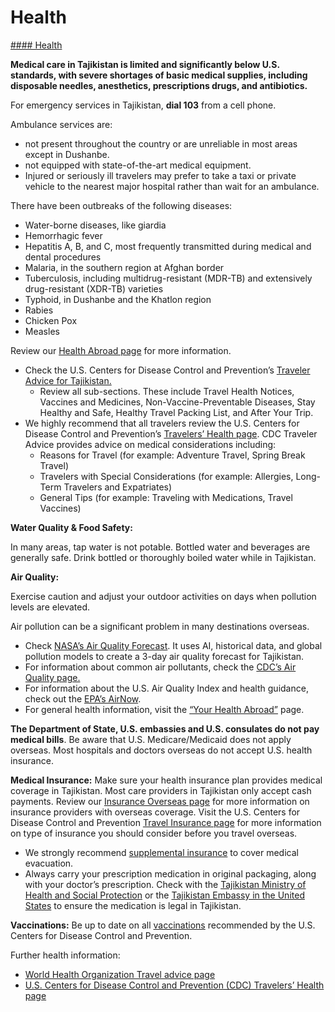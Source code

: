 # Health

[#### Health](javascript:void(0); "Health")

**Medical care in Tajikistan is limited and significantly below U.S. standards, with severe shortages of basic medical supplies, including disposable needles, anesthetics, prescriptions drugs, and antibiotics.**

For emergency services in Tajikistan, **dial 103** from a cell phone.

Ambulance services are:

* not present throughout the country or are unreliable in most areas except in Dushanbe.
* not equipped with state-of-the-art medical equipment.
* Injured or seriously ill travelers may prefer to take a taxi or private vehicle to the nearest major hospital rather than wait for an ambulance.

There have been outbreaks of the following diseases:

* Water-borne diseases, like giardia
* Hemorrhagic fever
* Hepatitis A, B, and C, most frequently transmitted during medical and dental procedures
* Malaria, in the southern region at Afghan border
* Tuberculosis, including multidrug-resistant (MDR-TB) and extensively drug-resistant (XDR-TB) varieties
* Typhoid, in Dushanbe and the Khatlon region
* Rabies
* Chicken Pox
* Measles

Review our [Health Abroad page](https://travel.state.gov/content/travel/en/international-travel/before-you-go/your-health-abroad.html) for more information.

* Check the U.S. Centers for Disease Control and Prevention’s [Traveler Advice for Tajikistan.](https://wwwnc.cdc.gov/travel/destinations/traveler/none/tajikistan)
  + Review all sub-sections. These include Travel Health Notices, Vaccines and Medicines, Non-Vaccine-Preventable Diseases, Stay Healthy and Safe, Healthy Travel Packing List, and After Your Trip.
* We highly recommend that all travelers review the U.S. Centers for Disease Control and Prevention’s [Travelers’ Health page](https://wwwnc.cdc.gov/travel/page/traveler-information-center). CDC Traveler Advice provides advice on medical considerations including:
  + Reasons for Travel (for example: Adventure Travel, Spring Break Travel)
  + Travelers with Special Considerations (for example: Allergies, Long-Term Travelers and Expatriates)
  + General Tips (for example: Traveling with Medications, Travel Vaccines)

**Water Quality & Food Safety:**

In many areas, tap water is not potable. Bottled water and beverages are generally safe. Drink bottled or thoroughly boiled water while in Tajikistan.

**Air Quality:**

Exercise caution and adjust your outdoor activities on days when pollution levels are elevated.

Air pollution can be a significant problem in many destinations overseas.

* Check [NASA’s Air Quality Forecast](https://aeronet.gsfc.nasa.gov/new_web/aqforecast). It uses AI, historical data, and global pollution models to create a 3-day air quality forecast for Tajikistan.
* For information about common air pollutants, check the [CDC’s Air Quality page.](https://www.cdc.gov/air-quality/pollutants/)
* For information about the U.S. Air Quality Index and health guidance, check out the [EPA’s AirNow](https://www.airnow.gov/aqi/aqi-basics/).
* For general health information, visit the [“Your Health Abroad”](https://travel.state.gov/content/travel/en/international-travel/before-you-go/your-health-abroad.html) page.

**The Department of State, U.S. embassies and U.S. consulates do not pay medical bills**. Be aware that U.S. Medicare/Medicaid does not apply overseas. Most hospitals and doctors overseas do not accept U.S. health insurance.

**Medical Insurance:** Make sure your health insurance plan provides medical coverage in Tajikistan. Most care providers in Tajikistan only accept cash payments. Review our [Insurance Overseas page](https://travel.state.gov/content/travel/en/international-travel/before-you-go/your-health-abroad/Insurance_Coverage_Overseas.html?cq_ck=1708701048867) for more information on insurance providers with overseas coverage. Visit the U.S. Centers for Disease Control and Prevention [Travel Insurance page](https://wwwnc.cdc.gov/travel/page/insurance) for more information on type of insurance you should consider before you travel overseas.

* We strongly recommend [supplemental insurance](https://travel.state.gov/content/travel/en/international-travel/before-you-go/your-health-abroad/Insurance_Coverage_Overseas.html?cq_ck=1708701048867) to cover medical evacuation.
* Always carry your prescription medication in original packaging, along with your doctor’s prescription. Check with the [Tajikistan Ministry of Health and Social Protection](https://moh.tj/en/main/) or the [Tajikistan Embassy in the United States](https://mfa.tj/en/washington/contacts) to ensure the medication is legal in Tajikistan.

**Vaccinations:** Be up to date on all [vaccinations](https://wwwnc.cdc.gov/travel/destinations/list) recommended by the U.S. Centers for Disease Control and Prevention.

Further health information:

* [World Health Organization Travel advice page](https://www.who.int/travel-advice)
* [U.S. Centers for Disease Control and Prevention (CDC) Travelers’ Health page](https://wwwnc.cdc.gov/travel/destinations/list)